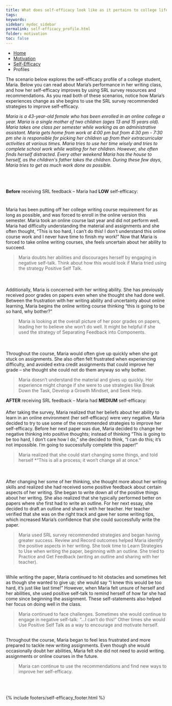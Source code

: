 ```yaml
---
title: What does self-efficacy look like as it pertains to college life?
tags: 
keywords: 
sidebar: mydoc_sidebar
permalink: self-efficacy_profile.html
folder: motivation
toc: false
---
```


<ul class="breadcrumb">
    <li><a href="index.html">Home</a></li>
    <li><a href="motivation.html">Motivation</a></li>
    <li><a href="self-efficacy.html">Self-Efficacy</a></li>
    <li class="active">Profiles</li>
</ul>

The scenario below explores the self-efficacy profile of a college student, Maria. Below you can read about Maria’s performance in her writing class, and how her self-efficacy improves by using SRL survey resources and recommendations. As you read both of these scenarios, notice how Maria’s experiences change as she begins to use the SRL survey recommended strategies to improve self-efficacy.

<div markdown="span" class="alert alert-info" role="alert"><i class="fa fa-info-circle">
Maria is a 43-year-old female who has been enrolled in an online college a year. Maria is a single mother of two children (ages 13 and 15 years old). Maria takes one class per semester while working as an administrative assistant. Maria gets home from work at 4:00 pm but from 4:30 pm - 7:30 pm she is responsible for picking her children up from their extracurricular activities at various times. Maria tries to use her time wisely and tries to complete school work while waiting for her children. However, she often finds herself distracted. Every other weekend Maria has the house to herself, as the children's father takes the children. During these few days, Maria tries to get as much work done as possible. </i> </div>

<br>
<br>
<br>

**Before** receiving SRL feedback – Maria had  **LOW** self-efficacy:

<div class="col-md-6" style="margin-top: 40px"> <!-- Adjust the margin-top until the text displays where you want -->
Maria has been putting off her college writing course requirement for as long as possible, and was forced to enroll in the online version this semester. Maria took an online course last year and did not perform well. Maria had difficulty understanding the material and assignments and she often thought, “This is too hard, I can’t do this! I don’t understand this online course work and I never have time to finish my work!” Now that Maria is forced to take online writing courses, she feels uncertain about her ability to succeed. </div><div class="col-md-6"><blockquote class="oval-thought">
Maria doubts her abilities and discourages herself by engaging in negative self-talk. Think about how this would look if Maria tried using the strategy Positive Self Talk. 
</blockquote></div>
<div class="col-md-6" style="margin-top: 50px"> <!-- Adjust the margin-top until the text displays where you want -->
Additionally, Maria is concerned with her writing ability. She has previously received poor grades on papers even when she thought she had done well. Between the frustration with her writing ability and uncertainty about online learning, Maria begins the online writing course thinking “this is going to be so hard, why bother?” </div><div class="col-md-6"><blockquote class="oval-thought">
Maria is looking at the overall picture of her poor grades on papers, leading her to believe she won’t do well. It might be helpful if she used the strategy of Separating Feedback into Components.
</blockquote></div>
<div class="col-md-6" style="margin-top: 50px"> <!-- Adjust the margin-top until the text displays where you want -->
Throughout the course, Maria would often give up quickly when she got stuck on assignments. She also often felt frustrated when experiencing difficulty, and avoided extra credit assignments that could improve her grade – she thought she could not do them anyway so why bother. </div><div class="col-md-6"><blockquote class="oval-thought">
Maria doesn’t understand the material and gives up quickly. Her experience might change if she were to use strategies like Break Down the Task, Develop a Growth Mindset, and Seek Help.
</blockquote></div>


 
 **AFTER** receiving SRL feedback – Maria had **MEDIUM** self-efficacy:
 
 <div class="col-md-6" style="margin-top: 20px"> <!-- Adjust the margin-top until the text displays where you want -->
After taking the survey, Maria realized that her beliefs about her ability to learn in an online environment (her self-efficacy) were very negative. Maria decided to try to use some of the recommended strategies to improve her self-efficacy. Before her next paper was due, Maria decided to change her negative thinking into positive thoughts; instead of thinking “This is going to be too hard, I don’t care how I do,” she decided to think, “I can do this; it’s not impossible. I’m going to successfully complete this paper!” </div><div class="col-md-6"><blockquote class="oval-thought">
Maria realized that she could start changing some things, and told herself *“This is all a process; it won’t change all at once.” 
</blockquote></div>
 
 <div class="col-md-6" style="margin-top: 50px"> <!-- Adjust the margin-top until the text displays where you want -->
After changing her some of her thinking, she thought more about her writing skills and realized she had received some positive feedback about certain aspects of her writing. She began to write down all of the positive things about her writing. She also realized that she typically performed better on papers where she first had to write an outline. For her next essay, she decided to draft an outline and share it with her teacher. Her teacher verified that she was on the right track and gave her some writing tips, which increased Maria’s confidence that she could successfully write the paper. </div><div class="col-md-6"><blockquote class="oval-thought">
Maria used SRL survey recommended strategies and began having greater success. Review and Record outcomes helped Maria identify the positive aspects in her writing. She took time to Learn Strategies to Use when writing the paper, beginning with an outline. She tried to Practice and Get Feedback (writing an outline and sharing with her teacher). 
</blockquote></div>

<div class="col-md-6" style="margin-top: 30px"> <!-- Adjust the margin-top until the text displays where you want -->
While writing the paper, Maria continued to hit obstacles and sometimes felt as though she wanted to give up; she would say “I knew this would be too hard, it’s just like last time!” However, when Maria felt unsure of herself and her abilities, she used positive self-talk to remind herself of how far she had come since beginning the assignment. These self-statements also helped her focus on doing well in the class. </div><div class="col-md-6"><blockquote class="oval-thought">
Maria continued to face challenges. Sometimes she would continue to engage in negative self-talk: “…I can’t do this!” Other times she would Use Positive Self Talk as a way to encourage and motivate herself. 
</blockquote></div>

<div class="col-md-6" style="margin-top: 30px"> <!-- Adjust the margin-top until the text displays where you want -->
Throughout the course, Maria began to feel less frustrated and more prepared to tackle new writing assignments. Even though she would occasionally doubt her abilities, Maria felt she did not need to avoid writing. assignments or online courses in the future. </div><div class="col-md-6"><blockquote class="oval-thought">
Maria can continue to use the recommendations and find new ways to improve her self-efficacy. 
</blockquote></div>


<br>
<br>
<br>
{% include footers/self-efficacy_footer.html %}




